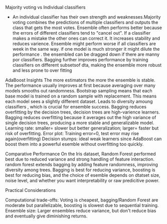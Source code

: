 Majority voting vs Individual classifiers
- An individual classifier has their own strength and weaknesses.Majority voting  combines the predictions of multiple classifiers and outputs the class that gets the most votes. 
Ensemble often performs better because the errors of different classifiers tend to "cancel out". If a classifier makes a mistake the other ones can correct it. It increases stability and reduces varience.
Ensemble might perform worse if all classifiers are week in the same way. if one model is much stronger it might dilute the performance . the ensembled can be dragged down if there are manny por classifiers. 
Bagging further improves performance by training classifiers on different subsetsof dta, making the ensemble more robust and less prone to over fitting 

AdaBoost Insights
The more estimators the more the ensemble is stable. The performance usually improves at first because averaging over many models smooths out randomness.
Bootstrap sampling means that each base model is trained on a random sample with replacement. This means each model sees a slightly different dataset. Leads to diversity amoung classifiers , which is crucial for ensemble success. 
Bagging reduces overfitting by the decision trees, decision trees are high-varience learners.
Bagging reduces overfitting because it averages out the high variance of single decision trees, producing a more stable and generalizable model.
Learning rate: smaller= slower but better generalization; larger= faster but risk of overfitting.
Error plot: Training error=0, test error may rise again(overfitting)
Decision stumps: ideal weak learners since AdaBoost can boost them into a powerful esemble without overfitting too quickly.

Comparative Performance
On the Iris dataset, Random Forest performed best due to reduced variance and strong handling of feature interaction. random forest extends bagging by adding feature randomness, improving diversity among trees. Bagging is best for reducing variance, boosting is best for reducing bias, and the choice of esemble depends on dtatset size, noise level, and whether you want interpretability or raw predicitive power.


Practical Considerations

Computational trade-offs: Voting is cheapest, bagging/Random Forest are moderate but parallelizable, boosting is slowest due to sequential training. Ensemble size: Larger ensembles reduce variance, but don't reduce bias and eventually give diminishing returns.